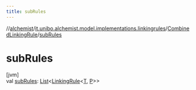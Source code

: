 ```yaml
---
title: subRules
---
```

//[alchemist](../../../index.html)/[it.unibo.alchemist.model.implementations.linkingrules](../index.html)/[CombinedLinkingRule](index.html)/[subRules](sub-rules.html)



# subRules



[jvm]\
val [subRules](sub-rules.html): [List](https://kotlinlang.org/api/latest/jvm/stdlib/kotlin.collections/-list/index.html)<[LinkingRule](../../it.unibo.alchemist.model.interfaces/-linking-rule/index.html)<[T](index.html), [P](index.html)>>




